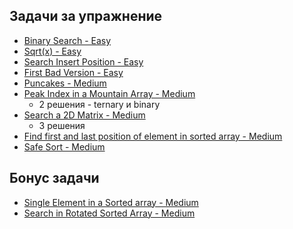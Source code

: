 ## Задачи за упражнение

- [Binary Search - Easy](https://leetcode.com/problems/binary-search/)
- [Sqrt(x) - Easy](https://leetcode.com/problems/sqrtx/)
- [Search Insert Position - Easy](https://leetcode.com/problems/search-insert-position)
- [First Bad Version - Easy](https://leetcode.com/problems/first-bad-version)
- [Puncakes - Medium](https://www.hackerrank.com/contests/exam-2022-part2-sda/challenges/puncakes/problem)
- [Peak Index in a Mountain Array - Medium](https://leetcode.com/problems/peak-index-in-a-mountain-array)
    - 2 решения - ternary и binary
- [Search a 2D Matrix - Medium](https://leetcode.com/problems/search-a-2d-matrix)
    - 3 решения
- [Find first and last position of element in sorted array - Medium](https://leetcode.com/problems/find-first-and-last-position-of-element-in-sorted-array/)
- [Safe Sort - Medium](https://www.hackerrank.com/contests/si-practice-2/challenges/task-1-1-1)

## Бонус задачи
- [Single Element in a Sorted array - Medium](https://leetcode.com/problems/single-element-in-a-sorted-array/)
- [Search in Rotated Sorted Array - Medium](https://leetcode.com/problems/search-in-rotated-sorted-array/)